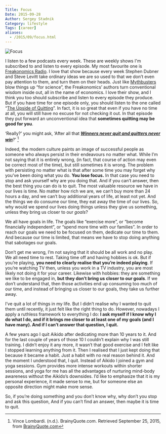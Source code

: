 ```yaml
---
Title: Focus
Date: 2015-09-28
Author: Sergey Stadnik
Category: lifestyle
Tags: [career]
aliases:
  - /2015/09/focus.html
---
```


![Focus](/images/focus_fotolia_83177710_s.jpg)

I listen to a few podcasts every week. These are weekly shows I'm subscribed to and listen to every episode. My most favourite one is [Freakonomics Radio]( http://freakonomics.com/radio/). I love that show because every week Stephen Dubner and Steve Levitt take ordinary ideas we are so used to that we don’t even pay attention to them, and turn them on their heads. Just like [Mythbusters]( http://www.discovery.com/tv-shows/mythbusters/) blow things up &ldquo;for science&rdquo;, the Freakonomics’ authors turn conventional wisdom inside out, all in the name of economics.
I love their show, and I think you too should subscribe and listen to every episode they produce. But if you have time for one episode only, you should listen to the one called &ldquo;[The Upside of Quitting]( http://freakonomics.com/2011/09/30/new-freakonomics-radio-podcast-the-upside-of-quitting/)&rdquo;. In fact, it is so great that even if you have no time at all, you will still have no excuse for not checking it out.
In that episode they put forward an unconventional idea that **sometimes quitting may be good for you**.
<!-- more -->

&lsquo;Really?&rsquo; you might ask, &lsquo;After all that ***[Winners never quit and quitters never win](http://www.brainyquote.com/quotes/quotes/v/vincelomba122285.html)***?&rsquo; [^1]

Indeed, the modern culture paints an image of successful people as someone who always persist in their endeavours no matter what. While I’m not saying that it is entirely wrong, (in fact, that course of action may even be correct most of the time), but still sometimes it is wrong.
The problem with persisting no matter what is that after some time you may forget why you’ve been doing what you do. **You lose focus.** In that case you need to stop and ask yourself why are you doing that. And if you can’t answer, then the best thing you can do is to quit.
The most valuable resource we have in our lives is time. No matter how rich we are, we can’t buy more than 24 hours a day, and we can’t buy additional years of life, at least not yet. And the things we do consume our time, they eat away the time of our lives. So, why would we spend our lives doing things unless they give us something, unless they bring us closer to our *goals*?

We all have goals in life. The goals like &ldquo;exercise more&rdquo;, or &ldquo;become financially independent&rdquo;, or &ldquo;spend more time with our families&rdquo;. In order to reach our goals we need to be focused on them, dedicate our time to them. And because our time is limited, that means we have to stop doing anything that sabotages our goals.

Don’t get me wrong, I’m not saying that it should be all work and no play. We all need time to rest. Taking time off and having hobbies is ok. But if you’re playing, **you need to clearly realise that you’re indeed playing**. If you’re watching TV then, unless you work in a TV industry, you are most likely not doing it for your career. Likewise with hobbies: they are something we like to be engaged in, **but they don’t bring us closer to our goals**. If we don’t understand that, then those activities end up consuming too much of our time, and instead of bringing us closer to our goals, they take us further away.

I’ve quit a lot of things in my life.  But I didn’t realise why I wanted to quit them until recently, it just felt like the right thing to do. However, nowadays I apply a ruthless framework to everything I do: **I ask myself if I know why I do what I do, and if it brings me closer to at least one of my goals (and  I have many). And if I can’t answer that question, I quit.**

A few years ago I quit Aikido after dedicating more than 10 years to it. And for the last couple of years of those 10 I couldn’t explain why I was still training. I didn’t enjoy it any more, it wasn’t that good exercise and I felt like I stopped learning anything from it. Then I realised that I just kept doing that because it became a habit. Just a habit with no real reason behind it. And the moment I understood that, I quit. Instead of Aikido I joined a gym and yoga sessions. Gym provides more intense workouts within shorter sessions, and yoga for me has all the advantages of nurturing mind-body awareness without the Aikido’s downsides. I’d like to emphasize that it is my personal experience, it made sense to me, but for someone  else an opposite direction might make more sense.

So, if you’re doing something and you don’t know why, why don’t you stop and ask this question, And if you can’t find an answer, then maybe it is time to quit.

[^1]: Vince Lombardi. (n.d.). BrainyQuote.com. Retrieved September 25, 2015, from [BrainyQuote.com](http://www.brainyquote.com/quotes/quotes/v/vincelomba122285.html)
